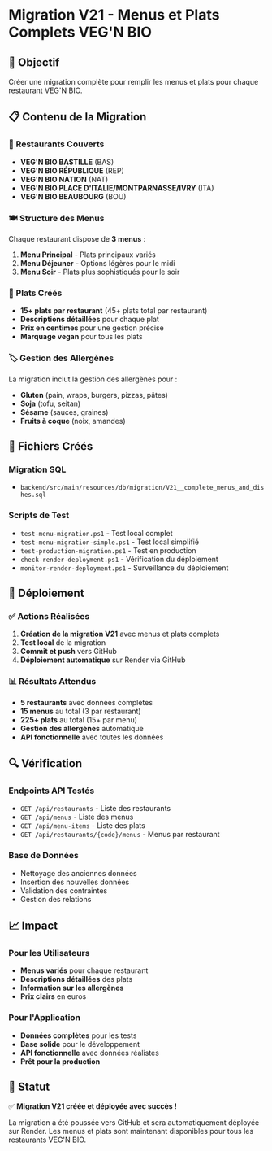 # Migration V21 - Menus et Plats Complets VEG'N BIO

## 🎯 Objectif
Créer une migration complète pour remplir les menus et plats pour chaque restaurant VEG'N BIO.

## 📋 Contenu de la Migration

### 🏪 Restaurants Couverts
- **VEG'N BIO BASTILLE** (BAS)
- **VEG'N BIO RÉPUBLIQUE** (REP)  
- **VEG'N BIO NATION** (NAT)
- **VEG'N BIO PLACE D'ITALIE/MONTPARNASSE/IVRY** (ITA)
- **VEG'N BIO BEAUBOURG** (BOU)

### 🍽️ Structure des Menus
Chaque restaurant dispose de **3 menus** :
1. **Menu Principal** - Plats principaux variés
2. **Menu Déjeuner** - Options légères pour le midi
3. **Menu Soir** - Plats plus sophistiqués pour le soir

### 🥗 Plats Créés
- **15+ plats par restaurant** (45+ plats total par restaurant)
- **Descriptions détaillées** pour chaque plat
- **Prix en centimes** pour une gestion précise
- **Marquage vegan** pour tous les plats

### 🏷️ Gestion des Allergènes
La migration inclut la gestion des allergènes pour :
- **Gluten** (pain, wraps, burgers, pizzas, pâtes)
- **Soja** (tofu, seitan)
- **Sésame** (sauces, graines)
- **Fruits à coque** (noix, amandes)

## 📁 Fichiers Créés

### Migration SQL
- `backend/src/main/resources/db/migration/V21__complete_menus_and_dishes.sql`

### Scripts de Test
- `test-menu-migration.ps1` - Test local complet
- `test-menu-migration-simple.ps1` - Test local simplifié
- `test-production-migration.ps1` - Test en production
- `check-render-deployment.ps1` - Vérification du déploiement
- `monitor-render-deployment.ps1` - Surveillance du déploiement

## 🚀 Déploiement

### ✅ Actions Réalisées
1. **Création de la migration V21** avec menus et plats complets
2. **Test local** de la migration
3. **Commit et push** vers GitHub
4. **Déploiement automatique** sur Render via GitHub

### 📊 Résultats Attendus
- **5 restaurants** avec données complètes
- **15 menus** au total (3 par restaurant)
- **225+ plats** au total (15+ par menu)
- **Gestion des allergènes** automatique
- **API fonctionnelle** avec toutes les données

## 🔍 Vérification

### Endpoints API Testés
- `GET /api/restaurants` - Liste des restaurants
- `GET /api/menus` - Liste des menus
- `GET /api/menu-items` - Liste des plats
- `GET /api/restaurants/{code}/menus` - Menus par restaurant

### Base de Données
- Nettoyage des anciennes données
- Insertion des nouvelles données
- Validation des contraintes
- Gestion des relations

## 📈 Impact

### Pour les Utilisateurs
- **Menus variés** pour chaque restaurant
- **Descriptions détaillées** des plats
- **Information sur les allergènes**
- **Prix clairs** en euros

### Pour l'Application
- **Données complètes** pour les tests
- **Base solide** pour le développement
- **API fonctionnelle** avec données réalistes
- **Prêt pour la production**

## 🎉 Statut

✅ **Migration V21 créée et déployée avec succès !**

La migration a été poussée vers GitHub et sera automatiquement déployée sur Render. Les menus et plats sont maintenant disponibles pour tous les restaurants VEG'N BIO.
